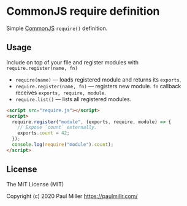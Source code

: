 # CommonJS require definition

Simple [CommonJS](http://wiki.commonjs.org/wiki/Modules/1.1) `require()` definition.

## Usage

Include on top of your file and register modules with `require.register(name, fn)`

* `require(name)` — loads registered module and returns its `exports`.
* `require.register(name, fn)` — registers new module. `fn` callback receives `exports, require, module`.
* `require.list()` — lists all registered modules.

```html
<script src="require.js"></script>
<script>
  require.register("module", (exports, require, module) => {
    // Expose `count` externally.
    exports.count = 42;
  });
  console.log(require("module").count);
</script>
```

## License

The MIT License (MIT)

Copyright (c) 2020 Paul Miller https://paulmillr.com/
